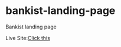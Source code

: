# bankist-landing-page
Bankist landing page

Live Site:[Click this](https://kun026.github.io/bankist-landing-page/)
